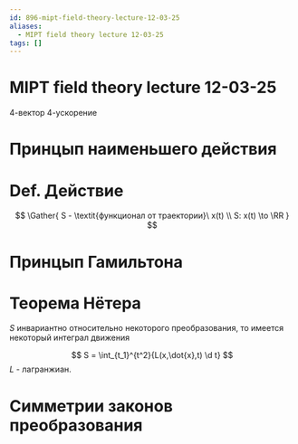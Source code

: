 ```yaml
---
id: 896-mipt-field-theory-lecture-12-03-25
aliases:
  - MIPT field theory lecture 12-03-25
tags: []
---
```


# MIPT field theory lecture 12-03-25

4-вектор
4-ускорение

# Принцып наименьшего действия

# Def. Действие
$$
\Gather{
S - \textit{функционал от траектории}\ x(t) \\
S: x(t) \to \RR
}
$$

# Принцып Гамильтона

# Теорема Нётера
$S$ инвариантно относительно некоторого преобразования, то имеется некоторый
интеграл движения

$$
S = \int_{t_1}^{t^2}{L(x,\dot{x},t) \d t}
$$
$L$ - лагранжиан.



# Симметрии законов преобразования
